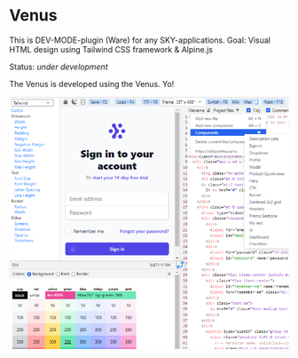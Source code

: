 
# Venus

This is DEV-MODE-plugin (Ware) for any SKY-applications. Goal: Visual HTML design using Tailwind CSS framework & Alpine.js

Status: _under development_

The Venus is developed using the Venus. Yo!

![Venus face](https://github.com/energy-coresky/venus/blob/master/assets/venus.png?raw=true)
